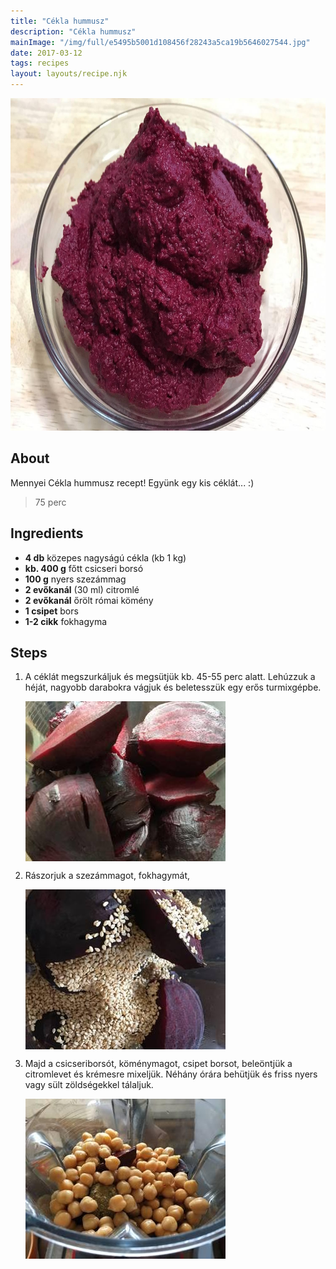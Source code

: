 ```yaml
---
title: "Cékla hummusz"
description: "Cékla hummusz"
mainImage: "/img/full/e5495b5001d108456f28243a5ca19b5646027544.jpg"
date: 2017-03-12
tags: recipes
layout: layouts/recipe.njk
---
```

                            
<p align="center"><a href="https://cookpad.com/hu/receptek/2214646-cekla-hummusz" rel="Recipe source page"><img width="751" height="532" src="/img/full/e5495b5001d108456f28243a5ca19b5646027544.jpg"/></a></p>

## About
Mennyei Cékla hummusz recept! Együnk egy kis céklát... :)

> 75 perc 

## Ingredients
* **4 db** közepes nagyságú cékla (kb 1 kg)
* **kb. 400 g** főtt csicseri borsó
* **100 g** nyers szezámmag
* **2 evőkanál** (30 ml) citromlé
* **2 evőkanál** őrölt római kömény
* **1 csipet** bors
* **1-2 cikk** fokhagyma

## Steps

1. A céklát megszurkáljuk és megsütjük kb. 45-55 perc alatt. Lehúzzuk a héját, nagyobb darabokra vágjuk és beletesszük egy erős turmixgépbe.
 
    <p><img width="320" height="256" align="left" src="/img/full/97a4d20b013fff95d185026ed77adb114e07afe4.jpg"/></p><div style="clear: both"/>

2. Rászorjuk a szezámmagot, fokhagymát,
 
    <p><img width="320" height="256" align="left" src="/img/full/803bc3fc6112a0d0e808c2ba4babc15f2c9cc7dd.jpg"/></p><div style="clear: both"/>

3. Majd a csicseriborsót, köménymagot, csipet borsot, beleöntjük a citromlevet és krémesre mixeljük. Néhány órára behütjük és friss nyers vagy sült zöldségekkel tálaljuk.
 
    <p><img width="320" height="256" align="left" src="/img/full/deed897bd2b9e0e76271df505c61189d70efee59.jpg"/></p><div style="clear: both"/>


